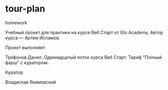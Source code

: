 # tour-plan

homework

Учебный проект для практики на курсе Веб Старт от Glo Academy. Автор курса — Артем Исламов.

Проект выполняет

Трифонов Данил. Одиннадцатый поток курса Веб Старт. Тариф "Полный фарш" с куратором.

Куратор

Владислав Якимовский
